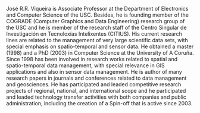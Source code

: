 José R.R. Viqueira is Associate Professor at the Department of Electronics and Computer Science of the USC. Besides, he is founding member of the COGRADE (Computer Graphics and Data Engineering) research group of the USC and he is member of the research staff of the Centro Singular de Investigación en Tecnoloxías Intelixentes (CITIUS). His current research lines are related to the management of very large scientific data sets, with special emphasis on spatio-temporal and sensor data. He obtained a master (1998) and a PhD (2003) in Computer Science at the University of A Coruña. Since 1998 has been involved in research works related to spatial and spatio-temporal data management, with special relevance in GIS applications and also in sensor data management. He is author of many research papers in journals and conferences related to data management and geosciences. He has participated and leaded competitive research projects of regional, national, and international scope and he participated and leaded technology transfer activities with both companies and public administration, including the creation of a Spin-off that is active since 2003.
